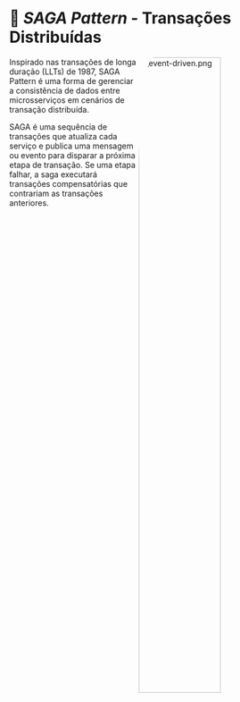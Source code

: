 # 🚀  *SAGA Pattern* - Transações Distribuídas

<div style="display: inline_block">
  <img align="right" alt="event-driven.png" style="border-radius: 10%; width: 54%; height:auto;" src="https://github.com/dev-carvalho/event-driven-stack/blob/main/image/saga.png">
</div>

Inspirado nas transações de longa duração (LLTs) de 1987, SAGA Pattern é uma forma de gerenciar a consistência de dados entre microsserviços em cenários de transação distribuída. 

SAGA é uma sequência de transações que atualiza cada serviço e publica uma mensagem ou evento para disparar a próxima etapa de transação. Se uma etapa falhar, a saga executará transações compensatórias que contrariam as transações anteriores. 

